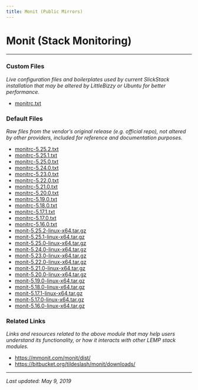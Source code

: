 ```yaml
---
title: Monit (Public Mirrors)
---
```


# Monit (Stack Monitoring)

----

### Custom Files

*Live configuration files and boilerplates used by current SlickStack installation that may be altered by LittleBizzy or Ubuntu for better performance.*

* <a href="monitrc.txt">monitrc.txt</a>

### Default Files

*Raw files from the vendor’s original release (e.g. official repo), not altered by other providers, included for reference and documentation purposes.*

* <a href="monitrc-5.25.2.txt">monitrc-5.25.2.txt</a>
* <a href="monitrc-5.25.1.txt">monitrc-5.25.1.txt</a>
* <a href="monitrc-5.25.0.txt">monitrc-5.25.0.txt</a>
* <a href="monitrc-5.24.0.txt">monitrc-5.24.0.txt</a>
* <a href="monitrc-5.23.0.txt">monitrc-5.23.0.txt</a>
* <a href="monitrc-5.22.0.txt">monitrc-5.22.0.txt</a>
* <a href="monitrc-5.21.0.txt">monitrc-5.21.0.txt</a>
* <a href="monitrc-5.20.0.txt">monitrc-5.20.0.txt</a>
* <a href="monitrc-5.19.0.txt">monitrc-5.19.0.txt</a>
* <a href="monitrc-5.18.0.txt">monitrc-5.18.0.txt</a>
* <a href="monitrc-5.17.1.txt">monitrc-5.17.1.txt</a>
* <a href="monitrc-5.17.0.txt">monitrc-5.17.0.txt</a>
* <a href="monitrc-5.16.0.txt">monitrc-5.16.0.txt</a>
* <a href="monit-5.25.2-linux-x64.tar.gz">monit-5.25.2-linux-x64.tar.gz</a>
* <a href="monit-5.25.1-linux-x64.tar.gz">monit-5.25.1-linux-x64.tar.gz</a>
* <a href="monit-5.25.0-linux-x64.tar.gz">monit-5.25.0-linux-x64.tar.gz</a>
* <a href="monit-5.24.0-linux-x64.tar.gz">monit-5.24.0-linux-x64.tar.gz</a>
* <a href="monit-5.23.0-linux-x64.tar.gz">monit-5.23.0-linux-x64.tar.gz</a>
* <a href="monit-5.22.0-linux-x64.tar.gz">monit-5.22.0-linux-x64.tar.gz</a>
* <a href="monit-5.21.0-linux-x64.tar.gz">monit-5.21.0-linux-x64.tar.gz</a>
* <a href="monit-5.20.0-linux-x64.tar.gz">monit-5.20.0-linux-x64.tar.gz</a>
* <a href="monit-5.19.0-linux-x64.tar.gz">monit-5.19.0-linux-x64.tar.gz</a>
* <a href="monit-5.18.0-linux-x64.tar.gz">monit-5.18.0-linux-x64.tar.gz</a>
* <a href="monit-5.17.1-linux-x64.tar.gz">monit-5.17.1-linux-x64.tar.gz</a>
* <a href="monit-5.17.0-linux-x64.tar.gz">monit-5.17.0-linux-x64.tar.gz</a>
* <a href="monit-5.16.0-linux-x64.tar.gz">monit-5.16.0-linux-x64.tar.gz</a>

### Related Links

*Links and resources related to the above module that may help users understand its functionality, or how it interacts with other LEMP stack modules.*

* <a href="https://mmonit.com/monit/dist/">https://mmonit.com/monit/dist/</a>
* <a href="https://bitbucket.org/tildeslash/monit/downloads/">https://bitbucket.org/tildeslash/monit/downloads/</a>

----

*Last updated: May 9, 2019*
